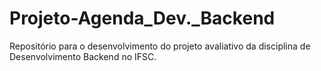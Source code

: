 # Projeto-Agenda_Dev._Backend
Repositório para o desenvolvimento do projeto avaliativo da disciplina de Desenvolvimento Backend no IFSC.
